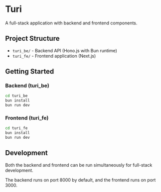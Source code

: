 # Turi

A full-stack application with backend and frontend components.

## Project Structure

- `turi_be/` - Backend API (Hono.js with Bun runtime)
- `turi_fe/` - Frontend application (Next.js)

## Getting Started

### Backend (turi_be)

```bash
cd turi_be
bun install
bun run dev
```

### Frontend (turi_fe)

```bash
cd turi_fe
bun install
bun run dev
```

## Development

Both the backend and frontend can be run simultaneously for full-stack development.

The backend runs on port 8000 by default, and the frontend runs on port 3000.
